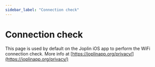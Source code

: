 ```yaml
---
sidebar_label: "Connection check"
---
```


# Connection check

This page is used by default on the Joplin iOS app to perform the WiFi connection check. More info at [https://joplinapp.org/privacy/](https://joplinapp.org/privacy/)